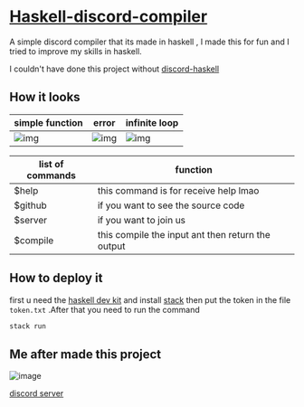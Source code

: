 # [Haskell-discord-compiler](https://discord.gg/e52RFh7Cg2)
A simple discord compiler that its made in haskell , I made this for fun and I tried to improve my skills in haskell.

I couldn't have done this project without [discord-haskell](https://hackage.haskell.org/package/discord-haskell)
## How it looks
| simple function| error| infinite loop|
|--|--|--|
|![img](https://media.discordapp.net/attachments/820472030474272769/857759230135762964/Screen_Shot_2021-06-24_at_18.08.10.png?width=1237&height=941)|![img](https://media.discordapp.net/attachments/820472030474272769/857762776840011786/Screen_Shot_2021-06-24_at_18.22.50.png?width=1232&height=943)|![img](https://media.discordapp.net/attachments/820472030474272769/858101201711005746/Screen_Shot_2021-06-25_at_16.47.33.png)

|list of commands| function|
|--|--|
|$help |this command is for receive help lmao|
|$github |if you want to see the source code|
|$server |if you want to join us|
|$compile |this compile the input ant then return the output|
## How to deploy it

first u need the [haskell dev kit](https://www.haskell.org/downloads/#linux-mac-freebsd) and  install [stack](https://docs.haskellstack.org/en/stable/README/) then put the token  in the file `token.txt` .After that you need to run the command 
```bash
stack run
```


## Me after made this project
![image](https://media1.tenor.com/images/9385eb15bbb7a5d76357a1a59544b072/tenor.gif?itemid=12496470)

[discord server](https://discord.gg/e52RFh7Cg2)
